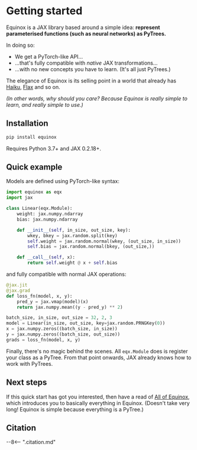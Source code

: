 # Getting started

Equinox is a JAX library based around a simple idea: **represent parameterised functions (such as neural networks) as PyTrees.**

In doing so:

- We get a PyTorch-like API...
- ...that's fully compatible with *native* JAX transformations...
- ...with no new concepts you have to learn. (It's all just PyTrees.)

The elegance of Equinox is its selling point in a world that already has [Haiku](https://github.com/deepmind/dm-haiku), [Flax](https://github.com/google/flax) and so on.

_(In other words, why should you care? Because Equinox is really simple to learn, and really simple to use.)_

## Installation

```bash
pip install equinox
```

Requires Python 3.7+ and JAX 0.2.18+.

## Quick example

Models are defined using PyTorch-like syntax:

```python
import equinox as eqx
import jax

class Linear(eqx.Module):
    weight: jax.numpy.ndarray
    bias: jax.numpy.ndarray

    def __init__(self, in_size, out_size, key):
        wkey, bkey = jax.random.split(key)
        self.weight = jax.random.normal(wkey, (out_size, in_size))
        self.bias = jax.random.normal(bkey, (out_size,))

    def __call__(self, x):
        return self.weight @ x + self.bias
```

and fully compatible with normal JAX operations:

```python
@jax.jit
@jax.grad
def loss_fn(model, x, y):
    pred_y = jax.vmap(model)(x)
    return jax.numpy.mean((y - pred_y) ** 2)

batch_size, in_size, out_size = 32, 2, 3
model = Linear(in_size, out_size, key=jax.random.PRNGKey(0))
x = jax.numpy.zeros((batch_size, in_size))
y = jax.numpy.zeros((batch_size, out_size))
grads = loss_fn(model, x, y)
```

Finally, there's no magic behind the scenes. All `eqx.Module` does is register your class as a PyTree. From that point onwards, JAX already knows how to work with PyTrees.

## Next steps

If this quick start has got you interested, then have a read of [All of Equinox](./all-of-equinox.md), which introduces you to basically everything in Equinox. (Doesn't take very long! Equinox is simple because everything is a PyTree.)

## Citation

--8<-- ".citation.md"
